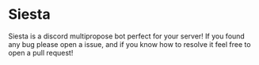# Siesta

Siesta is a discord multipropose bot perfect for your server!
If you found any bug please open a issue, and if you know how to resolve it feel free to open a pull request!
